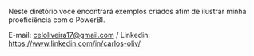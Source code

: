 Neste diretório você encontrará exemplos criados afim de ilustrar minha proeficiência com o PowerBI.

E-mail: celoliveira17@gmail.com /
Linkedin: https://www.linkedin.com/in/carlos-oliv/
